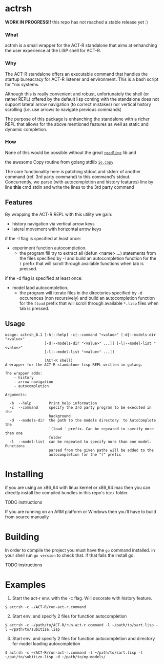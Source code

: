 # actrsh

**WORK IN PROGRESS!!**
this repo has not reached a stable release yet :) 

### What 
actrsh is a small wrapper for the ACT-R standalone that aims at enhanching the user experience at the LISP shell for ACT-R.

### Why
The ACT-R standalone offers an executable command that handles the
startup bureacracy for ACT-R listener and environment. This is a bash script for \*nix systems.

Although this is really convenient and robust, unfortunately the shell (or rather REPL) offered by the default lisp coming
with the standalone does not support lateral arrow navigation (to correct mistakes)
nor vertical history scrolling (i.e. use arrows to navigate previous commands)

The purpose of this package is enhanching the standalone with a richer REPL
that allows for the above mentioned features as well as static and dynamic completion.

### How
None of this would be possible without the great [`readline`](https://github.com/chzyer/readline) lib and

the awesome Copy routine from golang stdlib [`io.Copy`](https://golang.org/src/io/io.go?s=12784:12844#L353)

The core functionality here is patching stdout and stderr of another command (ref. 3rd party command)
to this command's stdout. Concurrently, we parse (with autocompletion and history features)
line by line **this** cmd stdin and write the lines to the 3rd party command

## Features

By wrapping the ACT-R REPL with this utility we gain:

- history navigation via vertical arrow keys
- lateral movement with horizontal arrow keys

if the -l flag is specified at least once:

- experiment function autocompletion.
    - the program fill try to extract all (defun \<name\> ...) statements from the files specified by -l and build an autocompletion function for the `(` prefix that will scroll through available functions when tab is pressed.

if the -d flag is specified at least once:

- model laod autocompletion.
    - the program will iterate files in the directories specified by -d occurences (non recursively) and build an autocompletion function for the `(load` prefix that will scroll through available `*.lisp` files when tab is pressed.  

## Usage
```
usage: actrsh_0.1 [-h|--help] -c|--command "<value>" [-d|--models-dir "<value>"
                  [-d|--models-dir "<value>" ...]] [-l|--model-list "<value>"
                  [-l|--model-list "<value>" ...]]

                  (ACT-R shell)
A wrapper for the ACT-R standalone lisp REPL written in golang.

The wrapper adds:
	- history 
	- arrow navigation
	- autocompletion

Arguments:

  -h  --help        Print help information
  -c  --command     specify the 3rd party program to be executed in the
                    background
  -d  --models-dir  the path to the models directory  to AutoComplete the
                    '(load ' prefix. Can be repeated to specify more than one
                    folder
  -l  --model-list  can be repeated to specify more than one model. Functions
                    parsed from the given paths will be added to the
                    autocompletion for the "(" prefix

```

# Installing

if you are using an x86\_64 with linux kernel or x86\_64 mac then you can directly install the compiled bundles in this repo's `bin/` folder.

TODO instructions

If you are running on an ARM platform or Windows then you'll have to build from source manually

# Building 
In order to compile the project you must have the `go` command installed.
in your shell run `go version` to check that. If that fails the install go.

TODO instructions



# Examples

1. Start the act-r env. with the -c flag. Will decorate with history feature.
```
$ actrsh -c ~/ACT-R/run-act-r.command
```

2. Start env. and specify 2 files for function autocompletion
```
$ actrsh -c ~/path/to/ACT-R/run-act-r.command -l ~/path/to/sart.lisp -l ~/path/to/subitize.lisp
```

3. Start env. and specify 2 files for function autocompletion and directory for model loading autocompletion
```
$ actrsh -c ~/ACT-R/run-act-r.command -l ~/path/to/sart.lisp -l ~/pat/to/subitize.lisp -d ~/path/to/my-models/
```

